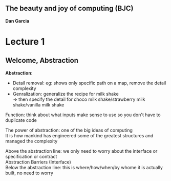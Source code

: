 ## The beauty and joy of computing (BJC)  
**Dan Garcia**

# Lecture 1  
## Welcome, Abstraction  

**Abstraction:**
- Detail removal: eg: shows only specific path on a map, remove the detail complexity
- Genralization: generalize the recipe for milk shake  
=> then specify the detail for choco milk shake/strawberry milk shake/vanilla milk shake

Function: think about what inputs make sense to use so you don't have to duplicate code

The power of abstraction: one of the big ideas of computing  
It is how mankind has engineered some of the greatest structures and managed the complexity  
  
Above the abstraction line: we only need to worry about the interface or specification or contract  
Abstraction Barriers (Interface)  
Below the abstraction line: this is where/how/when/by whome it is actually built, no need to worry  


